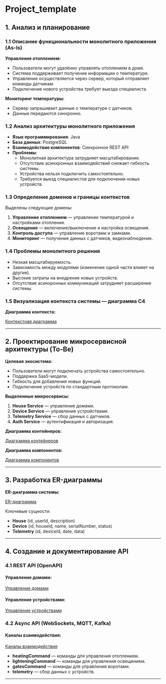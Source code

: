 # Project\_template

## 1. Анализ и планирование

### 1.1 Описание функциональности монолитного приложения (As-Is)

**Управление отоплением:**

- Пользователи могут удалённо управлять отоплением в доме.
- Система поддерживает получение информации о температуре.
- Управление осуществляется через сервер, который отправляет команды датчикам.
- Подключение нового устройства требует выезда специалиста.

**Мониторинг температуры:**

- Сервер запрашивает данные о температуре с датчиков.
- Данные передаются синхронно.

### 1.2 Анализ архитектуры монолитного приложения

- **Язык программирования**: Java
- **База данных**: PostgreSQL
- **Взаимодействие компонентов**: Синхронное REST API
- **Проблемы**:
  - Монолитная архитектура затрудняет масштабирование.
  - Отсутствие асинхронных взаимодействий снижает гибкость системы.
  - Устройства нельзя подключить самостоятельно.
  - Требуется выезд специалистов для подключения новых устройств.

### 1.3 Определение доменов и границы контекстов

Выделены следующие домены:

1. **Управление отоплением** — управление температурой и настройками отопления.
2. **Освещение** — включение/выключение и настройка освещения.
3. **Контроль доступа** — управление воротами и замками.
4. **Мониторинг** — получение данных с датчиков, видеонаблюдение.

### 1.4 Проблемы монолитного решения

- Низкая масштабируемость.
- Зависимость между модулями (изменение одной части влияет на другие).
- Высокие затраты на внедрение новых устройств.
- Отсутствие асинхронных коммуникаций затрудняет расширение системы.

### 1.5 Визуализация контекста системы — диаграмма C4

**Диаграмма контекста:**

[Контекстная диаграмма](./documentation/c4/asis/context.puml)

---

## 2. Проектирование микросервисной архитектуры (To-Be)

**Целевая экосистема:**

- Пользователи могут подключать устройства самостоятельно.
- Поддержка SaaS-модели.
- Гибкость для добавления новых функций.
- Подключение устройств по стандартным протоколам.

**Выделенные микросервисы:**

1. **House Service** — управление домами.
2. **Device Service** — управление устройствами.
3. **Telemetry Service** — сбор данных с датчиков.
4. **Auth Service** — аутентификация и авторизация.

**Диаграмма контейнеров:**

[Диаграмма контейнеров](./documentation/c4/tobe/container.puml)

**Диаграмма компонентов:**

[Диаграмма компонентов](./documentation/c4/tobe/component.puml)

---

## 3. Разработка ER-диаграммы

**ER-диаграмма системы:**

[ER-диаграмма](./documentation/c4/tobe/er_diagram.puml)

Ключевые сущности:

- **House** (id, userId, description)
- **Device** (id, houseId, name, serialNumber, status)
- **Telemetry** (id, deviceId, date, data)

---

## 4. Создание и документирование API

### 4.1 REST API (OpenAPI)

#### Управление домами:


[Управление домами](./documentation/api/open-api.yaml)


#### Управление устройствами:


[Управление устройствами](./documentation/api/open-api.yaml)


### 4.2 Async API (WebSockets, MQTT, Kafka)

#### Каналы взаимодействия:


[Каналы взаимодействия](./documentation/api/async-api.yaml)

- **heatingCommand** — команды для управления отоплением.
- **lighteningCommand** — команды для управления освещением.
- **gatesCommand** — команды для управления воротами.
- **telemetry** — сбор данных с устройств.

---
